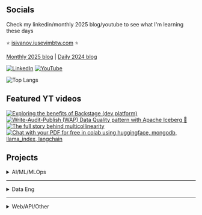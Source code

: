 ## Socials

Check my linkedin/monthly 2025 blog/youtube to see what I'm learning these days

⭐ [isivanov.iusevimbtw.com](https://isivanov.iusevimbtw.com/) ⭐

[Monthly 2025 blog](https://ivanstudyblog.github.io/2025) | [Daily 2024 blog](https://ivanstudyblog.github.io/)

[![LinkedIn](https://img.shields.io/badge/LinkedIn-0077B5?style=for-the-badge&logo=linkedin&logoColor=white)](https://www.linkedin.com/in/ivansivanov)  [![YouTube](https://img.shields.io/badge/YouTube-FF0000?style=for-the-badge&logo=youtube&logoColor=white)](https://www.youtube.com/@ilearnthings123)  

![Top Langs](https://github-readme-stats.vercel.app/api/top-langs/?username=divakaivan&layout=compact&hide=jupyter%20notebook,shell,hcl,html,lua,powershell,css,makefile,smarty,batchfile&langs_count=8&size_weight=0.5&count_weight=0.5)

## Featured YT videos

<!-- BEGIN YOUTUBE-CARDS -->
[![Exploring the benefits of Backstage (dev platform)](https://ytcards.demolab.com/?id=i4cQzjRNz4M&title=Exploring+the+benefits+of+Backstage+dev+platform&lang=en&timestamp=1742342400&background_color=%230d1117&title_color=%23ffffff&stats_color=%23dedede&max_title_lines=1&width=249&border_radius=5&duration=1005 "Exploring the benefits of Backstage (dev platform)")](https://youtu.be/i4cQzjRNz4M)
[![Write-Audit-Publish (WAP) Data Quality pattern with Apache Iceberg 🧊](https://ytcards.demolab.com/?id=CzkBkwv1Llc&title=Write+Audit+Publish+(WAP)+Data+Quality+pattern+with+Apache+Iceberg&lang=en&timestamp=1733875200&background_color=%230d1117&title_color=%23ffffff&stats_color=%23dedede&max_title_lines=1&width=249&border_radius=5&duration=1552 "Write-Audit-Publish (WAP) Data Quality pattern with Apache Iceberg 🧊")](https://youtu.be/CzkBkwv1Llc)
[![The full story behind multicollinearity](https://ytcards.demolab.com/?id=4bMSygDuWvI&title=The+full+story+behind+multicollinearity&lang=en&timestamp=1731196800&background_color=%230d1117&title_color=%23ffffff&stats_color=%23dedede&max_title_lines=1&width=249&border_radius=5&duration=1385 "The full story behind multicollinearity")](https://youtu.be/4bMSygDuWvI)
[![Chat with your PDF for free in colab using huggingface, mongodb, llama_index, langchain](https://ytcards.demolab.com/?id=U6p6Gh5k47E&title=Chat+with+your+PDF+for+free+in+colab+using+huggingface+mongodb+llama+index+langchain&lang=en&timestamp=1711497600&background_color=%230d1117&title_color=%23ffffff&stats_color=%23dedede&max_title_lines=1&width=249&border_radius=5&duration=3155 "Chat with your PDF for free in colab using huggingface, mongodb, llama_index, langchain")](https://youtu.be/U6p6Gh5k47E)
<!-- END YOUTUBE-CARDS -->

## Projects

<details>
<summary>AI/ML/MLOps</summary>
<br>
<div id="projects">
  <div class="project-item">
    <h3>Sample ML model API following the Open Inference Protocol</h3>
    <p>
      <li>Designed following the Open Inference Protocol — a growing industry standard for standardized, observable, and interoperable machine learning inference</li>
    </p>
    <p><b>Tech: scikit-learn, FastAPI, pytest, pre-commit, Docker, Github Actions, Pydantic</b></p>
    <a href="https://github.com/divakaivan/model-api-oip" target="_blank">View Project</a>
  </div>
  
  <div class="project-item">
    <h3>MLOps 101 Project for a mini-course I teach</h3>
    <p>
      <li>After learning a tonne from great online teachers, and projects I decided to transfer my knowledge onto undergraduate students who are curious about the life of a model outside the Jupyter notebook</li>
      <li>An end-to-end ML system that processes taxi data, stores models in a model registry, exposes them via an API, and deploys this API to Google Cloud, and keeps logs for observability</li>
    </p>
    <p><b>Tech: scikit-learn, EvidentlyAI, FastAPI, MLFlow, Docker, Github Actions, Terraform, Google Cloud (GCS, Logging, Compute Engine, Artifact Registry, Kubernetes Engine)</b></p>
    <a href="https://github.com/divakaivan/mlops-101" target="_blank">View Project</a>
  </div>

  <div class="project-item">
    <h3>MLOps Architecture for Real-Time Fraud Detection</h3>
    <p>
      <li>An AI-driven solution for real-time credit card fraud detection using MLOps techniques</li>
      <li>Fully orchestrated pipelines, including data ingestion, model training, and real-time prediction and monitoring</li>
      <li>High fraud case detection through Graph Convolutional Network, XGBoost, and CatBoost models</li>
    </p>
    <p><b>Tech: Neo4j graph DB, Sklearn, PyG, Mlflow, Kafka, Grafana, Mage orchestration, Docker, Streamlit</b></p>
    <a href="https://github.com/divakaivan/kb_project" target="_blank">View Project</a>
  </div>

  <div class="project-item">
    <h3>Voice-to-Voice Personal Finance Assistant</h3>
    <p>
      <li>Talk, Learn and Analyse your spending habits with your Personal Finance Assistant AI Agent. Communicate through speech</li>
      <li>Frontend + Backend communicating via a websocket</li>
      <li>Ask follow-up questions (the language model can see the chat history)</li>
      <li>Detailed observability of live and historical connections to the server via Pydantic Logfire</li>
    </p>
    <p><b>Tech: Webhooks, FastAPI, PydanticAI, Logfire, SQLite, OpenAI, Ollama, PostgreSQL, React</b></p>
    <a href="https://github.com/divakaivan/voice2voice-banking-assistant" target="_blank">View on GitHub</a>
  </div>

  
  <div class="project-item">
    <h3>MLOps Architecture for Insurance Fraud Detection</h3>
    <p>
      <li>Building an end-to-end MLOps pipeline to detect car insurance fraud</li>
      <li>Pipeline orchestration covering data storage, data preprocessing (using IV and WoE), model training, deployment, and monitoring</li>
      <li>Focus on achieving high recall in fraud detection using a Balanced Random Forest Classifier</li>
    </p>
    <p><b>Tech: PostgreSQL DB, Terraform, Google Cloud Platform, Mlflow, Prefect, Grafana, Evidently, Docker, FastAPI</b></p>
    <a href="https://github.com/divakaivan/insurance-fraud-mlops-pipeline" target="_blank">View Project</a>
  </div>

  <h3>Other AI/ML</h3>
  <div class="project-item">
    <h4><a href="https://www.kaggle.com/divakaivan12/code" target="_blank">Notebook Expert on Kaggle</a></h4>
  </div>
  <div class="project-item">
    <h4><a href="https://www.kaggle.com/code/divakaivan12/the-full-story-behind-multicollinearity" target="_blank">Diving into the full story behind multicollinearity</a></h4>
  </div>
  <div class="project-item">
    <h4><a href="https://github.com/divakaivan/LingoMate" target="_blank">LingoMate - hackathon project for language learners</a></h4>
  </div>
  <div class="project-item">
    <h4><a href="https://www.kaggle.com/code/divakaivan12/neural-network-epoch-by-hand" target="_blank">Doing a neural network epoch+math by hand</a></h4>
  </div>
  <div class="project-item">
    <h4><a href="https://github.com/divakaivan/text2chart" target="_blank">text2chart - transforming natural language to charts</a></h4>
  </div>
  <div class="project-item">
    <h4><a href="https://github.com/divakaivan/pdf-rag-from-scratch" target="_blank">PDF RAG from scratch</a></h4>
  </div>
  <div class="project-item">
    <h4><a href="https://github.com/divakaivan/taxi-demand-video-models-paper" target="_blank">Using Video Generation Models for Taxi OD Demand Matrix Predictions</a></h4>
  </div>
  <div class="project-item">
    <h4><a href="https://github.com/divakaivan/db2chat" target="_blank">db2chat - chat with your (SQLite) database</a></h4>
  </div>
</div>
</details>

---

<details>
<summary>Data Eng</summary>
<br>
<div class="project-item">
    <h3>Esports Voice Data Pipeline (Zach Wilson's DE bootcamp capstone)</h3>
    <p>
      <li>Esports team communication data is normally kept private, but for the first time a team is sharing their full voice communication records so with this I am showing a prototype of a pipeline that utilises audio data to extract communication patterns</li>
      <li>In addition, I developed visualizations that uncover communication patterns and dynamics, providing the underlying team with actionable insights to enhance their gameplay</li>
    </p>
    <p><b>Tech: Airflow, dbt, Google BigQuery, Google Cloud Storage, Streamlit, Terraform, Github Actions, Astronomer</b></p>
    <a href="https://github.com/divakaivan/lolesports-voice-analytics" target="_blank">View Project</a>
  </div>

<div class="project-item">
    <h3>Write-Audit-Publish exercise YT video</h3>
    <p>
      <li>Recorded a youtube tutorial on how to follow the WAP DQ practice using popular tech</li>
    </p>
    <p><b>Tech: Dremio, Apache Iceberg, Nessie, MinIO</b></p>
    <a href="https://www.youtube.com/watch?v=CzkBkwv1Llc&ab_channel=istudythings" target="_blank">View Project</a>
  </div>

<div class="project-item">
    <h3>EU AI Act Graph Modelling</h3>
    <p>
      <li>Scraped the EU AI Act website and created a conceptual, logical and a physical data model, improving my understanding of the Act’s requirements</li>
      <li>Separated entities into Articles, Recitals, Annexes, Chapters, Versions, Summaries and implemented the physical model using a graph database</li>
    </p>
    <p><b>Tech: Python, Neo4j, BeautifulSoup</b></p>
    <a href="https://github.com/divakaivan/eu-ai-act-graph-modelling" target="_blank">View Project</a>
  </div>

<div class="project-item">
    <h3>Transaction Stream Data Engineering Pipeline</h3>
    <p>
      <li>Generate transaction data via Stripe's API</li>
      <li>Stream data using Apache Kafka and process it in real-time with PySpark Structured Streaming</li>
      <li>Store processed data in PostgreSQL</li>
      <li>Manage data transformations and modeling using dbt</li>
      <li>Visualize data using Grafana</li>
    </p>
    <p><b>Tech: PostgreSQL DB, Kafka, PySpark, dbt, Grafana</b></p>
    <a href="https://github.com/divakaivan/transaction-stream-data-pipeline" target="_blank">View Project</a>
  </div>

  <div class="project-item">
    <h3>Glaswegian Audio Dataset and ASR model</h3>
    <p>
      <li>Co-create a 120 minute open-sourced Glaswegian dataset</li>
      <li>Preprocess raw audio and transcriptions and upload to HuggingFace</li>
      <li>Research into audio AI models and fine-tune ASR and TTS models</li>
    </p>
    <p><b>Tech: HuggingFace, Python, Fine-Tuning, Audio AI</b></p>
    <a href="https://huggingface.co/datasets/divakaivan/glaswegian_audio" target="_blank">View on HuggingFace</a>
  </div>
  
<div class="project-item">
    <h3>Lending Club Data Engineering Pipeline</h3>
    <p>
      <li>Build a data pipeline to process and visualize Lending Club data</li>
      <li>Extract raw data from Kaggle and load it into Google Cloud Storage</li>
      <li>Process data with dbt in BigQuery</li>
      <li>Create visualizations using Looker</li>
      <li>Manage infrastructure with Terraform</li>
      <li>Orchestrate the entire process with Mage</li>
    </p>
    <p><b>Tech: Docker, Mage orchestration, Google Cloud Platform, Terraform, dbt, Looker</b></p>
    <a href="https://github.com/divakaivan/lending-club-data-pipeline" target="_blank">View Project</a>
  </div>
</details>

---

<details>
<summary>Web/API/Other</summary>
<br>
<div class="project-item">
    <h3>RSS Aggregator API</h3>
    <p>
      <li>Developed an API that allows users to authenticate, scrape RSS feeds, follow feeds of their choice, and view posts from those feeds</li>
      <li>The API is fully tested, dockerized, and available on Docker Hub</li>
      <li>Deployed the API in a local Kubernetes setup with dashboards for monitoring both Kubernetes and the API</li>
    </p>
    <p><b>Tech: Go, PostgreSQL, GitHub Actions, Docker, Kubernetes, Prometheus, Grafana</b></p>
    <a href="https://github.com/divakaivan/rssagg" target="_blank">View Project</a>
  </div>

<div class="project-item">
    <h3>Platform Engineering with Backstage</h3>
    <p>
      <li>Built and deployed a Python API, created CI/CD pipelines with GitHub Actions, Helm, and ArgoCD for streamlined Kubernetes deployments</li>
      <li>Registered components in Backstage’s software catalog, managed team ownership, published TechDocs, and deployed Backstage in production using Docker & Kubernetes</li>
    </p>
    <p><b>Tech: GitHub Actions, Docker, Kubernetes, ArgoCD, Helm, Backstage</b></p>
    <a href="https://www.youtube.com/watch?v=i4cQzjRNz4M" target="_blank">View Video</a>
  </div>  

  <div class="project-item">
    <h3>Sample ML model API following the Open Inference Protocol</h3>
    <p>
      <li>Designed following the Open Inference Protocol — a growing industry standard for standardized, observable, and interoperable machine learning inference</li>
    </p>
    <p><b>Tech: scikit-learn, FastAPI, pytest, pre-commit, Docker, Github Actions, Pydantic</b></p>
    <a href="https://github.com/divakaivan/model-api-oip" target="_blank">View Project</a>
  </div>
  <div class="project-item">
    <h4><a href="https://github.com/divakaivan/politics.news" target="_blank">politics.news - TUI for reading political news from the terminal using Go</a></h4>
  </div>
  <div class="project-item">
    <h4><a href="https://github.com/divakaivan/classify_hangul" target="_blank">Webapp for classifying hand-written Hangul characters</a></h4>
  </div>
  <div class="project-item">
    <h4><a href="https://github.com/divakaivan/psql-express-yelp-api" target="_blank">RESTful Node.js/Express backend for a restaurant review application</a></h4>
  </div>
  <div class="project-item">
    <h4><a href="https://github.com/divakaivan/hanja-game" target="_blank">Webapp to Practice Hanja Characters for Hanja Exam</a></h4>
  </div>
  <div class="project-item">
    <h4><a href="https://korean-quiz-game-ian6qmcm2-divakaivan.vercel.app/" target="_blank">Created a quiz webapp with custom questiones on general topics</a></h4>
  </div>
  <div class="project-item">
    <h4><a href="https://github.com/divakaivan/team-comms-discord-bot" target="_blank">Discord bot for audio transcriptions</a></h4>
  </div>
</details>





